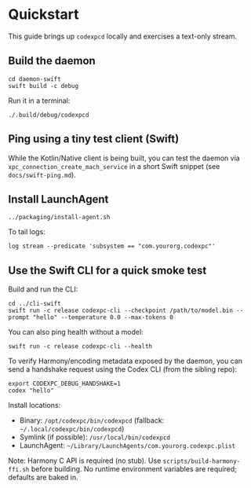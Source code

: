 # Quickstart

This guide brings up `codexpcd` locally and exercises a text-only stream.

## Build the daemon

```
cd daemon-swift
swift build -c debug
```

Run it in a terminal:

```
./.build/debug/codexpcd
```

## Ping using a tiny test client (Swift)

While the Kotlin/Native client is being built, you can test the daemon via `xpc_connection_create_mach_service` in a short Swift snippet (see `docs/swift-ping.md`).

## Install LaunchAgent

```
../packaging/install-agent.sh
```

To tail logs:

```
log stream --predicate 'subsystem == "com.yourorg.codexpc"'
```

## Use the Swift CLI for a quick smoke test

Build and run the CLI:

```
cd ../cli-swift
swift run -c release codexpc-cli --checkpoint /path/to/model.bin --prompt "hello" --temperature 0.0 --max-tokens 0
```

You can also ping health without a model:

```
swift run -c release codexpc-cli --health
```

To verify Harmony/encoding metadata exposed by the daemon, you can send a handshake request using the Codex CLI (from the sibling repo):

```
export CODEXPC_DEBUG_HANDSHAKE=1
codex "hello"
```

Install locations:
- Binary: `/opt/codexpc/bin/codexpcd` (fallback: `~/.local/codexpc/bin/codexpcd`)
- Symlink (if possible): `/usr/local/bin/codexpcd`
- LaunchAgent: `~/Library/LaunchAgents/com.yourorg.codexpc.plist`

Note: Harmony C API is required (no stub). Use `scripts/build-harmony-ffi.sh` before building. No runtime environment variables are required; defaults are baked in.
